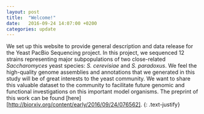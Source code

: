 ```yaml
---
layout: post
title:  "Welcome!"
date:   2016-09-24 14:07:00 +0200
categories: update
---
```


We set up this website to provide general description and data release for the Yeast PacBio Sequencing project. In this project, we sequenced 12 strains representing major subpopulations of two close-related *Saccharomyces* yeast species: *S. cerevisiae* and *S. paradoxus*. We feel the high-quality genome assemblies and annotations that we generated in this study will be of great interests to the yeast community. We want to share this valuable dataset to the community to facilitate future genomic and functional investigations on this important model organisms. The preprint of this work can be found [here][http://biorxiv.org/content/early/2016/09/24/076562].
{: .text-justify}

